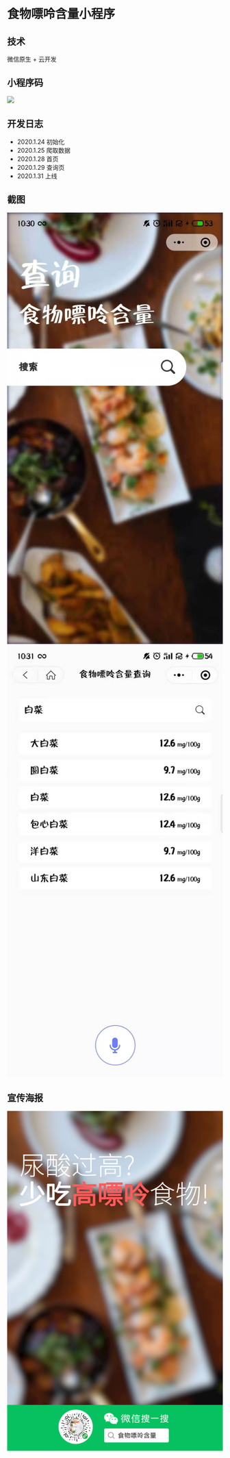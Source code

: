 # 食物嘌呤含量小程序

## 技术
微信原生 + 云开发

## 小程序码
![](./images/qrcode.png)

## 开发日志

 - 2020.1.24 初始化
 - 2020.1.25 爬取数据
 - 2020.1.28 首页
 - 2020.1.29 查询页
 - 2020.1.31 上线


## 截图
![](./images/1.jpg)
![](./images/2.jpg)

## 宣传海报
![](./images/ad.png)
